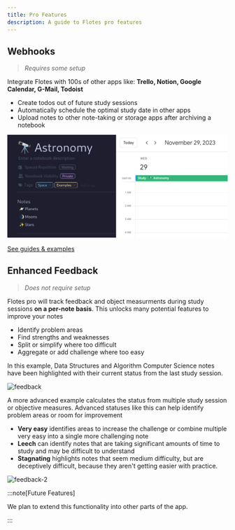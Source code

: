 ```yaml
---
title: Pro Features
description: A guide to Flotes pro features
---
```



## Webhooks

> *Requires some setup*

Integrate Flotes with 100s of other apps like: **Trello, Notion, Google Calendar, G-Mail, Todoist**
- Create todos out of future study sessions
- Automatically schedule the optimal study date in other apps
- Upload notes to other note-taking or storage apps after archiving a notebook

![Flotes Waiting](../../../assets/flotes-waiting.png)

[See guides & examples](https://docs.flotes.app/guides/webhooks)


## Enhanced Feedback

> *Does not require setup*

Flotes pro will track feedback and object measurments during study sessions **on a per-note basis**. This unlocks many potential features to improve your notes
- Identify problem areas
- Find strengths and weaknesses
- Split or simplify where too difficult
- Aggregate or add challenge where too easy

In this example, Data Structures and Algorithm Computer Science notes have been highlighted with their current status from the last study session.

![feedback](https://ik.imagekit.io/flotes/2024-02-12_17-00-EDIT-EDIT.jpg?updatedAt=1707779675265)

A more advanced example calculates the status from multiple study session or objective measures. Advanced statuses like this can help identify problem areas or room for improvement
- **Very easy** identifies areas to increase the challenge or combine multiple very easy into a single more challenging note
- **Leech** can identify notes that are taking significant amounts of time to study and may be difficult to understand
- **Stagnating** highlights notes that seem medium difficulty, but are deceptively difficult, because they aren't getting easier with practice.

![feedback-2](https://ik.imagekit.io/flotes/notes-color-2-EDIT.jpg?updatedAt=1707085806437)

:::note[Future Features]

We plan to extend this functionality into other parts of the app.

:::




